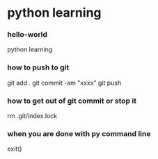 # python learning 
### hello-world
python learning 
### how to push to git 
git add .
git commit -am "xxxx"
git push 

### how to get out of git commit or stop it 
rm .git/index.lock

### when you are done with py command line
exit()


